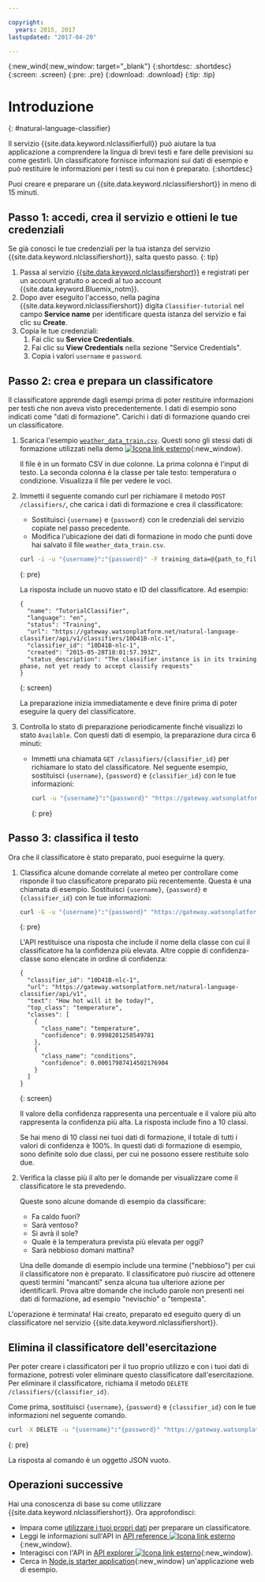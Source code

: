 ```yaml
---

copyright:
  years: 2015, 2017
lastupdated: "2017-04-20"

---
```


{:new_wind{:new_window: target="_blank"}
{:shortdesc: .shortdesc}
{:screen: .screen}
{:pre: .pre}
{:download: .download}
{:tip: .tip}

# Introduzione 
{: #natural-language-classifier}

Il servizio {{site.data.keyword.nlclassifierfull}} può aiutare la tua applicazione a comprendere la lingua di brevi testi e fare delle previsioni su come gestirli. Un classificatore fornisce informazioni sui dati di esempio e può restituire le informazioni per i testi su cui non è preparato.
{:shortdesc}

Puoi creare e preparare un {{site.data.keyword.nlclassifiershort}} in meno di 15 minuti.

## Passo 1: accedi, crea il servizio e ottieni le tue credenziali

Se già conosci le tue credenziali per la tua istanza del servizio {{site.data.keyword.nlclassifiershort}}, salta questo passo.
{: tip}

1.  Passa al servizio [{{site.data.keyword.nlclassifiershort}}](https://console.{DomainName}/catalog/services/natural-language-classifier/) e registrati per un account gratuito o accedi al tuo account {{site.data.keyword.Bluemix_notm}}.
1.  Dopo aver eseguito l'accesso, nella pagina {{site.data.keyword.nlclassifiershort}} digita `Classifier-tutorial` nel campo **Service name** per identificare questa istanza del servizio e fai clic su **Create**.
1.  Copia le tue credenziali:
    1.  Fai clic su **Service Credentials**. 
    2.  Fai clic su **View Credentials** nella sezione "Service Credentials".
    3.  Copia i valori `username` e `password`.

## Passo 2: crea e prepara un classificatore
Il classificatore apprende dagli esempi prima di poter restituire informazioni per testi che non aveva visto precedentemente. I dati
di esempio sono indicati come "dati di formazione". Carichi i dati di formazione quando crei un classificatore.

1.  Scarica l'esempio <code><a target="_blank" href="https://watson-developer-cloud.github.io/doc-tutorial-downloads/natural-language-classifier/weather_data_train.csv" download="weather_data_train.csv">weather_data_train.csv</a></code>. Questi sono gli stessi dati di formazione utilizzati nella demo [ ![Icona link esterno](../../icons/launch-glyph.svg "Icona link esterno")](http://natural-language-classifier-demo.mybluemix.net){:new_window}.

	Il file è in un formato CSV in due colonne. La prima colonna è l'input di testo. La seconda colonna è la classe per tale testo: temperatura o condizione. Visualizza il file per vedere le voci.
2.  Immetti il seguente comando curl per richiamare il metodo `POST /classifiers/`, che carica i dati di formazione e crea il classificatore:
    -   Sostituisci `{username}` e `{password}` con le credenziali del servizio copiate nel passo precedente.
    -   Modifica l'ubicazione dei dati di formazione in modo che punti dove hai salvato il file `weather_data_train.csv`.

	```bash
	curl -i -u "{username}":"{password}" -F training_data=@{path_to_file}/weather_data_train.csv -F training_metadata="{\"language\":\"en\",\"name\":\"TutorialClassifier\"}" "https://gateway.watsonplatform.net/natural-language-classifier/api/v1/classifiers"
	```
	{: pre}

	La risposta include un nuovo stato e ID del classificatore. Ad esempio: 

	```
	{
	  "name": "TutorialClassifier",
	  "language": "en",
	  "status": "Training",
	  "url": "https://gateway.watsonplatform.net/natural-language-classifier/api/v1/classifiers/10D41B-nlc-1",
	  "classifier_id": "10D41B-nlc-1",
	  "created": "2015-05-28T18:01:57.393Z",
	  "status_description": "The classifier instance is in its training phase, not yet ready to accept classify requests"
	}
	```
	{: screen}

	La preparazione inizia immediatamente e deve finire prima di poter eseguire la query del classificatore.
3.  Controlla lo stato di preparazione periodicamente finché visualizzi lo stato `Available`. Con questi dati di esempio, la preparazione dura circa 6 minuti:
	- Immetti una chiamata `GET /classifiers/{classifier_id}` per richiamare lo stato del classificatore. Nel seguente esempio, sostituisci `{username}`, `{password}` e `{classifier_id}` con le tue informazioni:

		```bash
		curl -u "{username}":"{password}" "https://gateway.watsonplatform.net/natural-language-classifier/api/v1/classifiers/{classifier_id}"
		```
		{: pre}

## Passo 3: classifica il testo
Ora che il classificatore è stato preparato, puoi eseguirne la query.

1.  Classifica alcune domande correlate al meteo per controllare come risponde il tuo classificatore preparato più recentemente. Questa è una chiamata di esempio. Sostituisci `{username}`, `{password}` e `{classifier_id}` con le tue informazioni:

	```bash
	curl -G -u "{username}":"{password}" "https://gateway.watsonplatform.net/natural-language-classifier/api/v1/classifiers/{classifier_id}/classify" --data-urlencode "text=How hot will it be today?"
	```
	{: pre}

	L'API restituisce una risposta che include il nome della classe con cui il classificatore ha la confidenza più elevata. Altre coppie di confidenza-classe sono elencate in ordine di confidenza:

	```
	{
	  "classifier_id": "10D41B-nlc-1",
	  "url": "https://gateway.watsonplatform.net/natural-language-classifier/api/v1",
	  "text": "How hot will it be today?",
	  "top_class": "temperature",
	  "classes": [
	    {
	      "class_name": "temperature",
	      "confidence": 0.9998201258549781
	    },
	    {
	      "class_name": "conditions",
	      "confidence": 0.00017987414502176904
	    }
	  ]
	}
	```
	{: screen}

	Il valore della confidenza rappresenta una percentuale e il valore più alto rappresenta la confidenza più alta. La risposta include fino a 10 classi.

	Se hai meno di 10 classi nei tuoi dati di formazione, il totale di tutti i valori di confidenza è 100%. In questi dati di formazione di esempio, sono definite solo due classi, per cui ne possono essere restituite solo due.
2.  Verifica la classe più il alto per le domande per visualizzare come il classificatore le sta prevedendo.

	Queste sono alcune domande di esempio da classificare:

	-   Fa caldo fuori?
	-   Sarà ventoso?
	-   Si avrà il sole?
	-   Quale è la temperatura prevista più elevata per oggi?
	-   Sarà nebbioso domani mattina?

	Una delle domande di esempio include una termine ("nebbioso") per cui il classificatore non è preparato. Il classificatore può riuscire ad ottenere questi termini "mancanti" senza alcuna tua ulteriore azione per identificarli. Prova altre domande che includo parole non presenti nei dati di formazione, ad esempio "nevischio" o "tempesta".

L'operazione è terminata! Hai creato, preparato ed eseguito query di un classificatore nel servizio {{site.data.keyword.nlclassifiershort}}.

## Elimina il classificatore dell'esercitazione

Per poter creare i classificatori per il tuo proprio utilizzo e con i tuoi dati di formazione, potresti voler eliminare questo classificatore dall'esercitazione. Per eliminare il classificatore, richiama il metodo `DELETE /classifiers/{classifier_id}`.

Come prima, sostituisci `{username}`, `{password}` e `{classifier_id}` con le tue informazioni nel seguente comando.

```bash
curl -X DELETE -u "{username}":"{password}" "https://gateway.watsonplatform.net/natural-language-classifier/api/v1/classifiers/{classifier_id}"
```
{: pre}

La risposta al comando è un oggetto JSON vuoto.

## Operazioni successive 
Hai una conoscenza di base su come utilizzare {{site.data.keyword.nlclassifiershort}}. Ora approfondisci:
- Impara come [utilizzare i tuoi propri dati](/docs/natural-language-classifier/using-your-data.html) per preparare un classificatore.
- Leggi le informazioni sull'API in [API reference ![Icona link esterno](../../icons/launch-glyph.svg "Icona link esterno")](https://www.ibm.com/watson/developercloud/natural-language-classifier/api/){:new_window}.
- Interagisci con l'API in [API explorer ![Icona link esterno](../../icons/launch-glyph.svg "Icona link esterno")](https://watson-api-explorer.mybluemix.net/apis/natural-language-classifier-v1){:new_window}.
- Cerca in [Node.js starter application](https://github.com/watson-developer-cloud/natural-language-classifier-nodejs){:new_window} un'applicazione web di esempio.
